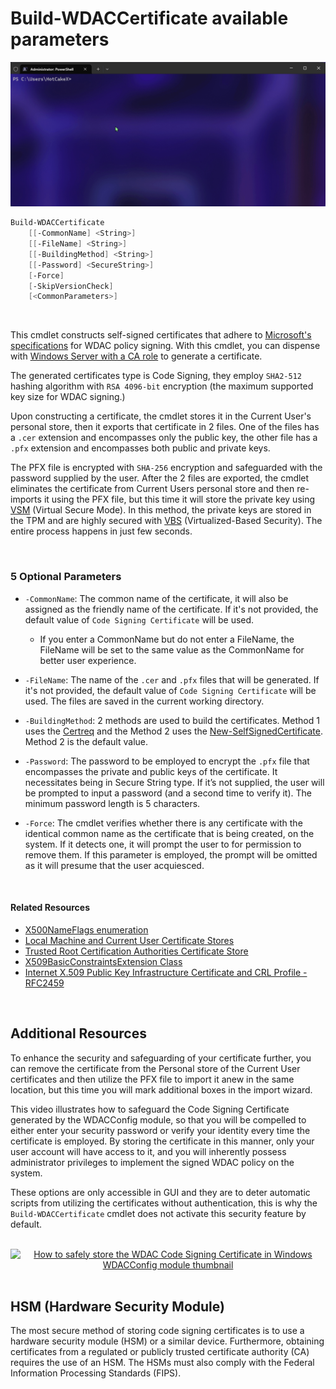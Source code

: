 # Build-WDACCertificate available parameters

![Build-WDACCertificate demo](https://raw.githubusercontent.com/HotCakeX/.github/main/Pictures/Wiki%20APNGs/Build-WDACCertificate/Build-WDACCertificate.gif)

```powershell
Build-WDACCertificate 
    [[-CommonName] <String>] 
    [[-FileName] <String>] 
    [[-BuildingMethod] <String>] 
    [[-Password] <SecureString>] 
    [-Force] 
    [-SkipVersionCheck] 
    [<CommonParameters>]
```

<br>

This cmdlet constructs self-signed certificates that adhere to [Microsoft's specifications](https://learn.microsoft.com/en-us/windows/security/application-security/application-control/windows-defender-application-control/deployment/use-signed-policies-to-protect-wdac-against-tampering) for WDAC policy signing. With this cmdlet, you can dispense with [Windows Server with a CA role](https://github.com/HotCakeX/Harden-Windows-Security/wiki/How-to-Create-and-Deploy-a-Signed-WDAC-Policy-Windows-Defender-Application-Control) to generate a certificate.

The generated certificates type is Code Signing, they employ `SHA2-512` hashing algorithm with `RSA 4096-bit` encryption (the maximum supported key size for WDAC signing.)

Upon constructing a certificate, the cmdlet stores it in the Current User's personal store, then it exports that certificate in 2 files. One of the files has a `.cer` extension and encompasses only the public key, the other file has a `.pfx` extension and encompasses both public and private keys. 

The PFX file is encrypted with `SHA-256` encryption and safeguarded with the password supplied by the user. After the 2 files are exported, the cmdlet eliminates the certificate from Current Users personal store and then re-imports it using the PFX file, but this time it will store the private key using [VSM](https://learn.microsoft.com/en-us/virtualization/hyper-v-on-windows/tlfs/vsm) (Virtual Secure Mode). In this method, the private keys are stored in the TPM and are highly secured with [VBS](https://learn.microsoft.com/en-us/windows-hardware/design/device-experiences/oem-vbs) (Virtualized-Based Security). The entire process happens in just few seconds.

<br>

### 5 Optional Parameters

* `-CommonName`: The common name of the certificate, it will also be assigned as the friendly name of the certificate. If it's not provided, the default value of `Code Signing Certificate` will be used.
    * If you enter a CommonName but do not enter a FileName, the FileName will be set to the same value as the CommonName for better user experience.

* `-FileName`: The name of the `.cer` and `.pfx` files that will be generated. If it's not provided, the default value of `Code Signing Certificate` will be used. The files are saved in the current working directory.

* `-BuildingMethod`: 2 methods are used to build the certificates. Method 1 uses the [Certreq](https://learn.microsoft.com/en-us/windows-server/administration/windows-commands/certreq_1) and the Method 2 uses the [New-SelfSignedCertificate](https://learn.microsoft.com/en-us/powershell/module/pki/new-selfsignedcertificate). Method 2 is the default value.

* `-Password`: The password to be employed to encrypt the `.pfx` file that encompasses the private and public keys of the certificate. It necessitates being in Secure String type. If it’s not supplied, the user will be prompted to input a password (and a second time to verify it). The minimum password length is 5 characters.

* `-Force`: The cmdlet verifies whether there is any certificate with the identical common name as the certificate that is being created, on the system. If it detects one, it will prompt the user to for permission to remove them. If this parameter is employed, the prompt will be omitted as it will presume that the user acquiesced.

<br>

#### Related Resources

* [X500NameFlags enumeration](https://learn.microsoft.com/en-us/windows/win32/api/certenroll/ne-certenroll-x500nameflags?redirectedfrom=MSDN)
* [Local Machine and Current User Certificate Stores](https://learn.microsoft.com/en-us/windows-hardware/drivers/install/local-machine-and-current-user-certificate-stores)
* [Trusted Root Certification Authorities Certificate Store](https://learn.microsoft.com/en-us/windows-hardware/drivers/install/trusted-root-certification-authorities-certificate-store)
* [X509BasicConstraintsExtension Class](https://learn.microsoft.com/en-us/dotnet/api/system.security.cryptography.x509certificates.x509basicconstraintsextension)
* [Internet X.509 Public Key Infrastructure Certificate and CRL Profile - RFC2459](https://www.rfc-editor.org/rfc/rfc2459)

<br>

## Additional Resources

To enhance the security and safeguarding of your certificate further, you can remove the certificate from the Personal store of the Current User certificates and then utilize the PFX file to import it anew in the same location, but this time you will mark additional boxes in the import wizard.

This video illustrates how to safeguard the Code Signing Certificate generated by the WDACConfig module, so that you will be compelled to either enter your security password or verify your identity every time the certificate is employed. By storing the certificate in this manner, only your user account will have access to it, and you will inherently possess administrator privileges to implement the signed WDAC policy on the system.

These options are only accessible in GUI and they are to deter automatic scripts from utilizing the certificates without authentication, this is why the `Build-WDACCertificate` cmdlet does not activate this security feature by default.

<br>

<div align="center">
<a href="https://www.youtube.com/watch?v=nrRiAJt-_6E">
<img src="https://raw.githubusercontent.com/HotCakeX/.github/main/Pictures/Gifs/How%20to%20safely%20store%20the%20WDAC%20Code%20Signing%20Certificate%20in%20Windows%20-%20WDACConfig%20module%20thumbnail.gif" alt="How to safely store the WDAC Code Signing Certificate in Windows WDACConfig module thumbnail" width="700">
</a>
</div>

<br>

## HSM (Hardware Security Module)

The most secure method of storing code signing certificates is to use a hardware security module (HSM) or a similar device. Furthermore, obtaining certificates from a regulated or publicly trusted certificate authority (CA) requires the use of an HSM. The HSMs must also comply with the Federal Information Processing Standards (FIPS).

<br>
